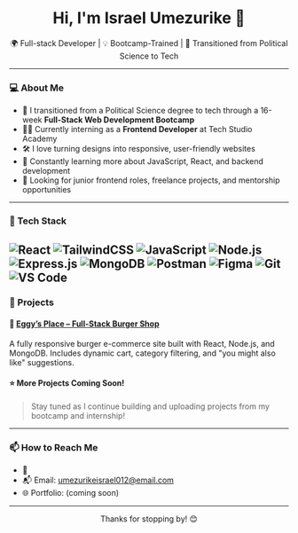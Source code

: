 <h1 align="center">Hi, I'm Israel Umezurike 👋</h1>
<p align="center">🌍 Full-stack Developer | 💡 Bootcamp-Trained | 🔁 Transitioned from Political Science to Tech</p>

---

### 💻 About Me

- 🔁 I transitioned from a Political Science degree to tech through a 16-week **Full-Stack Web Development Bootcamp**
- 🧑‍💻 Currently interning as a **Frontend Developer** at Tech Studio Academy
- 🛠️ I love turning designs into responsive, user-friendly websites
- 🌱 Constantly learning more about JavaScript, React, and backend development
- 🎯 Looking for junior frontend roles, freelance projects, and mentorship opportunities

---

### 🔨 Tech Stack

![React](https://img.shields.io/badge/React-20232A?style=for-the-badge&logo=react&logoColor=61DAFB)
![TailwindCSS](https://img.shields.io/badge/TailwindCSS-38B2AC?style=for-the-badge&logo=tailwind-css&logoColor=white)
![JavaScript](https://img.shields.io/badge/JavaScript-F7DF1E?style=for-the-badge&logo=javascript&logoColor=black)
![Node.js](https://img.shields.io/badge/Node.js-3C873A?style=for-the-badge&logo=node.js&logoColor=white)
![Express.js](https://img.shields.io/badge/Express.js-000000?style=for-the-badge&logo=express&logoColor=white)
![MongoDB](https://img.shields.io/badge/MongoDB-4EA94B?style=for-the-badge&logo=mongodb&logoColor=white)
![Postman](https://img.shields.io/badge/Postman-FF6C37?style=for-the-badge&logo=postman&logoColor=white)
![Figma](https://img.shields.io/badge/Figma-F24E1E?style=for-the-badge&logo=figma&logoColor=white)
![Git](https://img.shields.io/badge/Git-F05032?style=for-the-badge&logo=git&logoColor=white)
![VS Code](https://img.shields.io/badge/VS%20Code-007ACC?style=for-the-badge&logo=visual-studio-code&logoColor=white)
---

### 🧠 Projects

#### 🍔 [Eggy’s Place – Full-Stack Burger Shop](https://eggys-place-project.vercel.app/)
A fully responsive burger e-commerce site built with React, Node.js, and MongoDB. Includes dynamic cart, category filtering, and "you might also like" suggestions.

#### ⭐ More Projects Coming Soon!
> Stay tuned as I continue building and uploading projects from my bootcamp and internship!

---

### 📫 How to Reach Me

- 💼 []()
- 📬 Email: umezurikeisrael012@email.com
- 🌐 Portfolio: (coming soon)

---

<p align="center">Thanks for stopping by! 😊</p>
